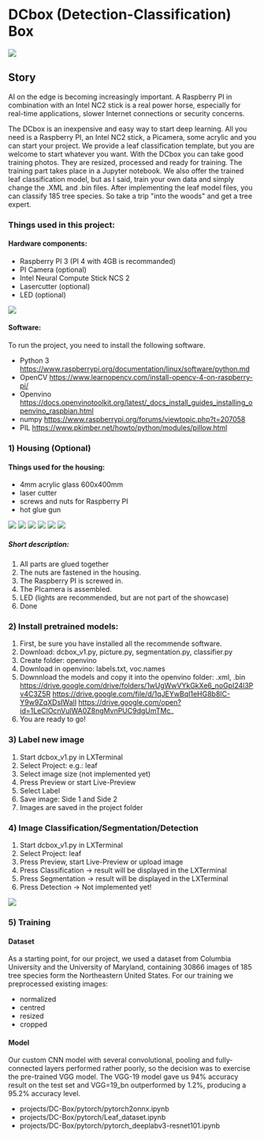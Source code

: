 # DCbox (Detection-Classification) Box
![](https://github.com/cmembrez/Raspberry-Robotics101/blob/master/projects/DC-Box/images/DC-Box.jpg)
## Story
AI on the edge is becoming increasingly important. A Raspberry PI in combination with an Intel NC2 stick is a real power horse, especially for real-time applications, slower Internet connections or security concerns.

The DCbox is an inexpensive and easy way to start deep learning. All you need is a Raspberry PI, an Intel NC2 stick, a Picamera, some acrylic and you can start your project. We provide a leaf classification template, but you are welcome to start whatever you want.
With the DCbox you can take good training photos. They are resized, processed and ready for training. The training part takes place in a Jupyter notebook. We also offer the trained leaf classification model, but as I said, train your own data and simply change the .XML and .bin files. After implementing the leaf model files, you can classify 185 tree species. So take a trip "into the woods" and get a tree expert.

### Things used in this project:

#### Hardware components:
- Raspberry PI 3 (PI 4 with 4GB is recommanded)
- PI Camera (optional)
- Intel Neural Compute Stick NCS 2
- Lasercutter (optional)
- LED (optional)

![](https://github.com/cmembrez/Raspberry-Robotics101/blob/master/projects/DC-Box/images/Hardware.png)

#### Software:
To run the project, you need to install the following software.

- Python 3
https://www.raspberrypi.org/documentation/linux/software/python.md
-	OpenCV
https://www.learnopencv.com/install-opencv-4-on-raspberry-pi/
-	Openvino
https://docs.openvinotoolkit.org/latest/_docs_install_guides_installing_openvino_raspbian.html
-	numpy
https://www.raspberrypi.org/forums/viewtopic.php?t=207058
- PIL
https://www.pkimber.net/howto/python/modules/pillow.html


### 1) Housing (Optional)

#### Things used for the housing:
- 4mm acrylic glass 600x400mm
- laser cutter
- screws and nuts for Raspberry PI
- hot glue gun

![](https://github.com/cmembrez/Raspberry-Robotics101/blob/master/projects/DC-Box/images/Housing_01.jpg)
![](https://github.com/cmembrez/Raspberry-Robotics101/blob/master/projects/DC-Box/images/Housing_03.jpg) ![](https://github.com/cmembrez/Raspberry-Robotics101/blob/master/projects/DC-Box/images/Housing_02.jpg)
![](https://github.com/cmembrez/Raspberry-Robotics101/blob/master/projects/DC-Box/images/Housing_04.jpg) ![](https://github.com/cmembrez/Raspberry-Robotics101/blob/master/projects/DC-Box/images/Housing_05.jpg)
![](https://github.com/cmembrez/Raspberry-Robotics101/blob/master/projects/DC-Box/images/Housing_07.jpg)

##### Short description:

1) All parts are glued together
2) The nuts are fastened in the housing.
3) The Raspberry PI is screwed in.
4) The PIcamera is assembled.
5) LED (lights are recommended, but are not part of the showcase)
6) Done

### 2) Install pretrained models:

1) First, be sure you have installed all the recommende software.
2) Download: dcbox_v1.py, picture.py, segmentation.py, classifier.py
3) Create folder: openvino
4) Download in openvino: labels.txt, voc.names
5) Downnload the models and copy it into the openvino folder: .xml, .bin
https://drive.google.com/drive/folders/1wUgWwVYkGkXe6_noGpI24l3Pv4C3Z5R
https://drive.google.com/file/d/1qJEYwBqI1eHG8b8IC-Y9w9ZqXDsIWalI
https://drive.google.com/open?id=1LeClOcnVulWA0Z8ngMvnPUC9dgUmTMc_
6) You are ready to go!

### 3) Label new image
1) Start dcbox_v1.py in LXTerminal
2) Select Project: e.g.: leaf
3) Select image size (not implemented yet)
4) Press Preview or start Live-Preview
5) Select Label
6) Save image: Side 1 and Side 2
7) Images are saved in the project folder

### 4) Image Classification/Segmentation/Detection
1) Start dcbox_v1.py in LXTerminal
2) Select Project: leaf
3) Press Preview, start Live-Preview or upload image
4) Press Classification -> result will be displayed in the LXTerminal
5) Press Segmentation -> result will be displayed in the LXTerminal
6) Press Detection -> Not implemented yet!

![](https://github.com/cmembrez/Raspberry-Robotics101/blob/master/projects/DC-Box/images/GUI_DCbox.jpg)

### 5) Training

#### Dataset
As a starting point, for our project, we used a dataset from Columbia University and the University of Maryland, containing 30866 images of 185 tree species form the Northeastern United States. For our training we preprocessed existing images:
- normalized
- centred
- resized 
- cropped

#### Model
Our custom CNN model with several convolutional, pooling and fully-connected layers performed rather poorly, so the decision was to exercise the pre-trained VGG model. The VGG-19 model gave us 94% accuracy result on the test set and VGG=19_bn outperformed by 1.2%, producing a 95.2% accuracy level.

- projects/DC-Box/pytorch/pytorch2onnx.ipynb
- projects/DC-Box/pytorch/Leaf_dataset.ipynb
- projects/DC-Box/pytorch/pytorch_deeplabv3-resnet101.ipynb

